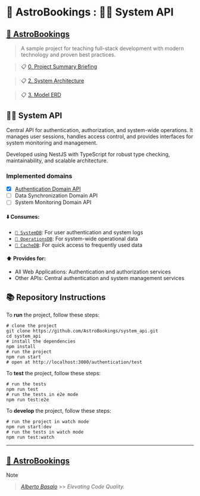 # 🚀 AstroBookings : 🧑‍💼 System API

## [🚀 AstroBookings](https://github.com/AstroBookings)

> A sample project for teaching full-stack development with modern technology and proven best practices.

> 📋 [0. Project Summary Briefing](https://github.com/AstroBookings/.github/blob/main/profile/0-project.briefing.md)

> 📋 [2. System Architecture](https://github.com/AstroBookings/.github/blob/main/profile/2-design/2-system.architecture.md)

> 📋 [3. Model ERD](https://github.com/AstroBookings/.github/blob/main/profile/2-design/3-model.erd.md)

## 🧑‍💼 System API

Central API for authentication, authorization, and system-wide operations. It manages user sessions, handles access control, and provides interfaces for system monitoring and management.

Developed using NestJS with TypeScript for robust type checking, maintainability, and scalable architecture.

### Implemented domains

- [x] [Authentication Domain API](./docs/6_0-authentication.api.md)
- [ ] Data Synchronization Domain API
- [ ] System Monitoring Domain API

#### ⬇️ Consumes:

- [`📇 SystemDB`](https://github.com/AstroBookings/.github/blob/main/profile/3-implementation/5_0-system.schema.md): For user authentication and system logs
- [`📇 OperationsDB`](https://github.com/AstroBookings/.github/blob/main/profile/3-implementation/5_1-operations.schema.md): For system-wide operational data
- [`📇 CacheDB`](https://github.com/AstroBookings/.github/blob/main/profile/3-implementation/5_2-cache.schema.md): For quick access to frequently used data

#### ⬆️ Provides for:

- All Web Applications: Authentication and authorization services
- Other APIs: Central authentication and system management services

## 📚 Repository Instructions

To **run** the project, follow these steps:

```shell
# clone the project
git clone https://github.com/AstroBookings/system_api.git
cd system_api
# install the dependencies
npm install
# run the project
npm run start
# open at http://localhost:3000/authentication/test
```

To **test** the project, follow these steps:

```shell
# run the tests
npm run test
# run the tests in e2e mode
npm run test:e2e
```

To **develop** the project, follow these steps:

```shell
# run the project in watch mode
npm run start:dev
# run the tests in watch mode
npm run test:watch

```

---

## [🚀 AstroBookings](https://github.com/AstroBookings)

> [!NOTE]
>
> > _[Alberto Basalo](https://github.com/albertobasalo)_ >> _Elevating Code Quality._
